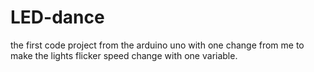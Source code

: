 # LED-dance
the first code project from the arduino uno with one change from me to make the lights flicker speed change with one variable.
